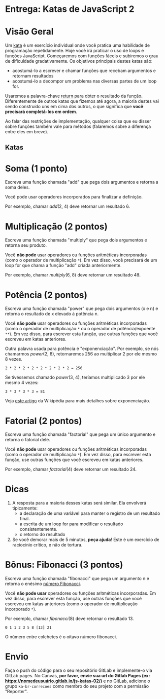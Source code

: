 # Entrega: Katas de JavaScript 2 #

# Visão Geral

Um [kata](https://en.wikipedia.org/wiki/Kata_(programming)) é um exercício individual onde você pratica uma habilidade de programação repetidamente. Hoje você irá praticar o uso de loops e funções JavaScript. Começaremos com funções fáceis e subiremos o grau de dificuldade gradativamente. Os objetivos principais destes katas são:

+   acostumá-lo a escrever e chamar funções que recebam argumentos e retornam resultados
+   acostumá-lo a decompor um problema nas diversas partes de um loop for.

Usaremos a palavra-chave [return](https://developer.mozilla.org/pt-BR/docs/Web/JavaScript/Reference/Statements/return) para obter o resultado da função. Diferentemente de outros katas que fizemos até agora, a maioria destes vai sendo construído uns em cima dos outros, o que significa que **você precisará completá-los em ordem**.

Ao falar das restrições de implementação, qualquer coisa que eu disser sobre funções também vale para métodos (falaremos sobre a diferença entre eles em breve).

## Katas

# Soma (1 ponto)

Escreva uma função chamada "add" que pega dois argumentos e retorna a soma deles.

Você pode usar operadores incorporados para finalizar a definição.

Por exemplo, chamar _add_(2, 4) deve retornar um resultado 6.

# Multiplicação (2 pontos)

Escreva uma função chamada "multiply" que pega dois argumentos e retorna seu produto.

Você **não pode** usar operadores ou funções aritméticas incorporadas (como o operador de multiplicação `*`). Em vez disso, você precisará de um loop for que chama a função "add" criada anteriormente.

Por exemplo, chamar *multiply*(6, 8) deve retornar um resultado 48.

# Potência (2 pontos)

Escreva uma função chamada "power" que pega dois argumentos (x e n) e retorna o resultado de x elevado à potência n.

Você **não pode** usar operadores ou funções aritméticas incorporadas (como o operador de multiplicação `*` ou o operador de potência/expoente `**`). Em vez disso, para escrever esta função, use outras funções que você escreveu em katas anteriores.

Outra palavra usada para potência é "exponenciação". Por exemplo, se nós chamarmos *power*(2, 8), retornaremos 256 ao multiplicar 2 por ele mesmo 8 vezes.

    2 * 2 * 2 * 2 * 2 * 2 * 2 * 2 = 256

Se tivéssemos chamado *power*(3, 4), teríamos multiplicado 3 por ele mesmo 4 vezes:

    3 * 3 * 3 * 3 = 81

Veja [este artigo](https://pt.wikipedia.org/wiki/Exponencia%C3%A7%C3%A3o) da Wikipédia para mais detalhes sobre exponenciação.

# Fatorial (2 pontos)

Escreva uma função chamada "factorial" que pega um único argumento e retorna o fatorial dele.

Você **não pode** usar operadores ou funções aritméticas incorporadas (como o operador de multiplicação `*`). Em vez disso, para escrever esta função, use outras funções que você escreveu em katas anteriores.

Por exemplo, chamar *factorial*(4) deve retornar um resultado 24.

# Dicas

1.  A resposta para a maioria desses katas será similar. Ela envolverá tipicamente:
    *   a declaração de uma variável para manter o registro de um resultado final.
    *   a escrita de um loop for para modificar o resultado consistentemente.
    *   o retorno do resultado
2.  Se você demorar mais de 5 minutos, **peça ajuda**! Este é um exercício de raciocínio crítico, e não de tortura.

# Bônus: Fibonacci (3 pontos)

Escreva uma função chamada "fibonacci" que pega um argumento n e retorna o enésimo [número Fibonacci](https://pt.wikipedia.org/wiki/Sequ%C3%AAncia_de_Fibonacci).

Você **não pode usar** operadores ou funções aritméticas incorporadas. Em vez disso, para escrever esta função, use outras funções que você escreveu em katas anteriores (como o operador de multiplicação incorporado `*`).

Por exemplo, chamar *fibonacci*(8) deve retornar o resultado 13.

    0 1 1 2 3 5 8 [13] 21

O número entre colchetes é o oitavo número fibonacci.

# Envio

Faça o push do código para o seu repositório GitLab e implemente-o via GitLab pages. No Canvas, **por favor, envie sua url do Gitlab Pages (ex: https://nomedeusuário.gitlab.io/js-katas-02/)** e no GitLab, adicione o grupo `ka-br-correcoes` como membro do seu projeto com a permissão "Reporter".
